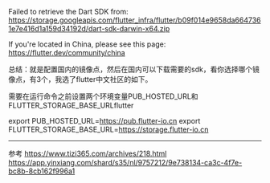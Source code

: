 Failed to retrieve the Dart SDK from: https://storage.googleapis.com/flutter_infra/flutter/b09f014e9658da6647361e7e416d1a159d34192d/dart-sdk-darwin-x64.zip

If you're located in China, please see this page:
  https://flutter.dev/community/china


总结：就是配置国内的镜像点，然后在国内可以下载需要的sdk，看你选择哪个镜像点，有3个，我选了flutter中文社区的如下。

需要在运行命令之前设置两个环境变量PUB_HOSTED_URL和 FLUTTER_STORAGE_BASE_URLflutter

export PUB_HOSTED_URL=https://pub.flutter-io.cn
export FLUTTER_STORAGE_BASE_URL=https://storage.flutter-io.cn

---
参考
https://www.tizi365.com/archives/218.html   https://app.yinxiang.com/shard/s35/nl/9757212/9e738134-ca3c-4f7e-bc8b-8cb162f996a1

